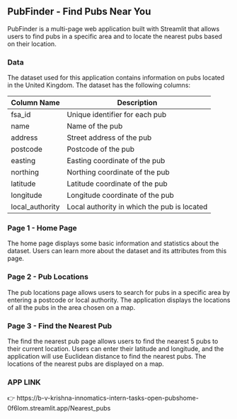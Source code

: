 <h2>PubFinder - Find Pubs Near You</h2>

PubFinder is a multi-page web application built with Streamlit that allows users to find pubs in a specific area and to locate the nearest pubs based on their location.

<h3>Data</h3>
The dataset used for this application contains information on pubs located in the United Kingdom. The dataset has the following columns:

<table>
  <thead>
    <tr>
      <th>Column Name</th>
      <th>Description</th>
    </tr>
  </thead>
  <tbody>
    <tr>
      <td>fsa_id</td>
      <td>Unique identifier for each pub</td>
    </tr>
    <tr>
      <td>name</td>
      <td>Name of the pub</td>
    </tr>
    <tr>
      <td>address</td>
      <td>Street address of the pub</td>
    </tr>
    <tr>
      <td>postcode</td>
      <td>Postcode of the pub</td>
    </tr>
    <tr>
      <td>easting</td>
      <td>Easting coordinate of the pub</td>
    </tr>
    <tr>
      <td>northing</td>
      <td>Northing coordinate of the pub</td>
    </tr>
    <tr>
      <td>latitude</td>
      <td>Latitude coordinate of the pub</td>
    </tr>
    <tr>
      <td>longitude</td>
      <td>Longitude coordinate of the pub</td>
    </tr>
    <tr>
      <td>local_authority</td>
      <td>Local authority in which the pub is located</td>
    </tr>
  </tbody>
</table>


<h3>Page 1 - Home Page</h3>
The home page displays some basic information and statistics about the dataset. Users can learn more about the dataset and its attributes from this page.

<h3>Page 2 - Pub Locations</h3>
The pub locations page allows users to search for pubs in a specific area by entering a postcode or local authority. The application displays the locations of all the pubs in the area chosen on a map.

<h3>Page 3 - Find the Nearest Pub</h3>
The find the nearest pub page allows users to find the nearest 5 pubs to their current location. Users can enter their latitude and longitude, and the application will use Euclidean distance to find the nearest pubs. The locations of the nearest pubs are displayed on a map.

<h3>APP LINK</h3>
👉 https://b-v-krishna-innomatics-intern-tasks-open-pubshome-0f6lom.streamlit.app/Nearest_pubs
